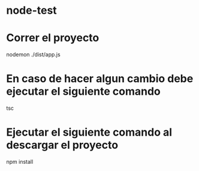 # node-test


# Correr el proyecto

nodemon ./dist/app.js

# En caso de hacer algun cambio debe ejecutar el siguiente comando

tsc


# Ejecutar el siguiente comando al descargar el proyecto

npm install

